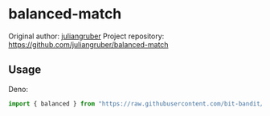 # balanced-match

Original author: [juliangruber](https://github.com/juliangruber) Project
repository: https://github.com/juliangruber/balanced-match

## Usage

Deno:

```js
import { balanced } from "https://raw.githubusercontent.com/bit-bandit/esm-ified/main/balanced-match/mod.js";
```
